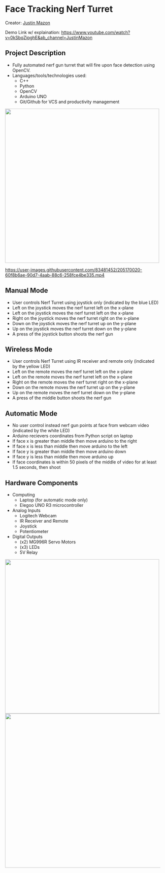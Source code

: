 # Face Tracking Nerf Turret

Creator: [Justin Mazon](https://github.com/JustintheBox)

Demo Link w/ explaination: https://www.youtube.com/watch?v=0kSbqZipghE&ab_channel=JustinMazon

## Project Description
  * Fully automated nerf gun turret that will fire upon face detection using OpenCV. 
  * Languages/tools/technologies used:
    * C++
    * Python
    * OpenCV
    * Arduino UNO
    * Git/Github for VCS and productivity management
<img src="https://user-images.githubusercontent.com/83481452/205171275-f0455999-c66c-449a-a853-1e997c5dd0c6.jpg" width="500" height="500">

https://user-images.githubusercontent.com/83481452/205170020-60f8b6ae-90d7-4aab-88c6-258fce4be335.mp4

## Manual Mode
 - User controls Nerf Turret using joystick only (indicated by the blue LED)
 - Left on the joystick moves the nerf turret left on the x-plane
 - Left on the joystick moves the nerf turret left on the x-plane
 - Right on the joystick moves the nerf turret right on the x-plane
 - Down on the joystick moves the nerf turret up on the y-plane
 - Up on the joystick moves the nerf turret down on the y-plane
 - A press of the joystick button shoots the nerf gun
 
 ## Wireless Mode
 - User controls Nerf Turret using IR receiver and remote only (indicated by the yellow LED)
 - Left on the remote moves the nerf turret left on the x-plane
 - Left on the remote moves the nerf turret left on the x-plane
 - Right on the remote moves the nerf turret right on the x-plane
 - Down on the remote moves the nerf turret up on the y-plane
 - Up on the remote moves the nerf turret down on the y-plane
 - A press of the middle button shoots the nerf gun
 
 ##  Automatic Mode
 - No user control instead nerf gun points at face from webcam video (indicated by the white LED)
 - Arduino recievers coordinates from Python script on laptop
 - If face x is greater than middle then move arduino to the right
 - If face x is less than middle then move arduino to the left
 - If face y is greater than middle then move arduino down
 - If face y is less than middle then move arduino up
 - If face coordinates is within 50 pixels of the middle of video for at least 1.5 seconds, then shoot
    
## Hardware Components
* Computing
  * Laptop (for automatic mode only)
  * Elegoo UNO R3 microcontroller
* Analog Inputs
  * Logitech Webcam
  * IR Receiver and Remote
  * Joystick
  * Potentiometer
* Digital Outputs
  * (x2) MG996R Servo Motors
  * (x3) LEDs
  * 5V Relay

<img src="https://user-images.githubusercontent.com/83481452/205171283-12a78e34-b119-4305-b275-7c2ba47f16b5.jpg" width="500" height="500">
<img src="https://user-images.githubusercontent.com/83481452/205171288-a5a0afc5-5ddf-4baf-8820-95db6873afeb.jpg" width="800" height="500">


